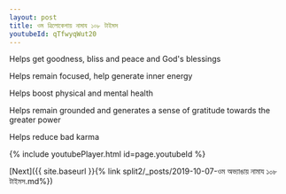 ```yaml
---
layout: post
title: ওম ত্রিলোকেশায় নামায ১০৮ টাইমস
youtubeId: qTfwyqWut20
---
```

 
 
Helps get goodness, bliss and peace and God's blessings
 
Helps remain focused, help generate inner energy 
 
Helps boost physical and mental health 
 
Helps remain grounded and generates a sense of gratitude towards the greater power 
 
Helps reduce bad karma
 
 
 
 


{% include youtubePlayer.html id=page.youtubeId %}
 
[Next]({{ site.baseurl }}{% link  split2/_posts/2019-10-07-ওম অভ্যাঙায় নামায ১০৮ টাইমস.md%})
 
